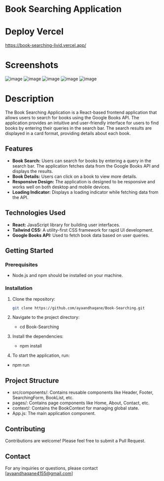 # Book Searching Application

# Deploy Vercel 
  https://book-searching-livid.vercel.app/


# Screenshots
![image](https://github.com/user-attachments/assets/5925cb6d-f177-463a-a605-8dae3e9f5493)
![image](https://github.com/user-attachments/assets/d08739c9-eab1-4193-9a75-9a1afda76dc1)
![image](https://github.com/user-attachments/assets/313ca60e-0210-42bc-90fd-1b0f22744bb8)
![image](https://github.com/user-attachments/assets/1aaf05b2-dccc-44a6-8162-941e3e63cc21)
![image](https://github.com/user-attachments/assets/17477bf5-2882-40d3-8db5-e9c178e0ff15)


# Description
The Book Searching Application is a React-based frontend application that allows users to search for books using the Google Books API. 
The application provides an intuitive and user-friendly interface for users to find books by entering their queries in the search bar. 
The search results are displayed in a card format, providing details about each book.

## Features
- **Book Search:** Users can search for books by entering a query in the search bar. The application fetches data from the Google Books API and displays the results.
- **Book Details:** Users can click on a book to view more details.
- **Responsive Design:** The application is designed to be responsive and works well on both desktop and mobile devices.
- **Loading Indicator:** Displays a loading indicator while fetching data from the API.


## Technologies Used
- **React:** JavaScript library for building user interfaces.
- **Tailwind CSS:** A utility-first CSS framework for rapid UI development.
- **Google Books API:** Used to fetch book data based on user queries.

## Getting Started

### Prerequisites
- Node.js and npm should be installed on your machine.
### Installation
1. Clone the repository:
   ```bash
   git clone https://github.com/ayaandhaqane/Book-Searching.git

2. Navigate to the project directory:
   - cd Book-Searching

3. Install the dependencies:
   - npm install

4. To start the application, run:
  - npm run

## Project Structure
- src/components/: Contains reusable components like Header, Footer, SearchingForm, BookList, etc.
- pages/: Contains page components like Home, About, Contact, etc.
- context/: Contains the BookContext for managing global state.
- App.js: The main application component.


## Contributing
Contributions are welcome! Please feel free to submit a Pull Request.

## Contact
For any inquiries or questions, please contact [ayaandhaqane4155@gmail.com]
